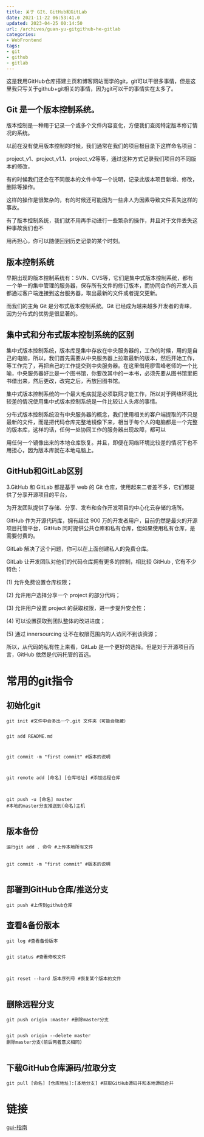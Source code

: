 ```yaml
---
title: 关于 GIt、GitHub和GitLab
date: 2021-11-22 06:53:41.0
updated: 2023-04-25 00:14:50
url: /archives/guan-yu-gitgithub-he-gitlab
categories: 
- WebFrontend
tags: 
- git
- github
- gitlab
---
```


<p>这是我用GitHub仓库搭建主页和博客网站而学的git，git可以干很多事情，但是这里我只写关于github+git相关的事情，因为git可以干的事情实在太多了。</p>
<h2>Git 是一个版本控制系统。</h2>
<p>版本控制是一种用于记录一个或多个文件内容变化，方便我们查阅特定版本修订情况的系统。</p>
<p>以前在没有使用版本控制的时候，我们通常在我们的项目根目录下这样命名项目：</p>
<p>project_v1、project_v1.1、project_v2等等，通过这种方式记录我们项目的不同版本的修改，</p>
<p>有的时候我们还会在不同版本的文件中写一个说明，记录此版本项目新增、修改，删除等操作。</p>
<p>这样的操作是很繁杂的，有的时候还可能因为一些非人为因素导致文件丢失这样的事故。</p>
<p>有了版本控制系统，我们就不用再手动进行一些繁杂的操作，并且对于文件丢失这种事故我们也不</p>
<p>用再担心，你可以随便回到历史记录的某个时刻。</p>
<h2>版本控制系统</h2>
<p>早期出现的版本控制系统有：SVN、CVS等，它们是集中式版本控制系统，都有一个单一的集中管理的服务器，保存所有文件的修订版本，而协同合作的开发人员都通过客户端连接到这台服务器，取出最新的文件或者提交更新。</p>
<p>而我们的主角 Git 是分布式版本控制系统。Git 已经成为越来越多开发者的青睐，因为分布式的优势是很显著的。</p>
<h2>集中式和分布式版本控制系统的区别</h2>
<p>集中式版本控制系统，版本库是集中存放在中央服务器的，工作的时候，用的是自己的电脑，所以，我们首先需要从中央服务器上拉取最新的版本，然后开始工作，等工作完了，再把自己的工作提交到中央服务器。在这里借用廖雪峰老师的一个比喻，中央服务器好比是一个图书馆，你要改其中的一本书，必须先要从图书馆里把书借出来，然后更改，改完之后，再放回图书馆。</p>
<p>集中式版本控制系统的一个最大毛病就是必须联网才能工作，所以对于网络环境比较差的情况使用集中式版本控制系统是一件比较让人头疼的事情。</p>
<p>分布式版本控制系统没有中央服务器的概念，我们使用相关的客户端提取的不只是最新的文件，而是把代码仓库完整地镜像下来，相当于每个人的电脑都是一个完整的版本库，这样的话，任何一处协同工作的服务器出现故障，都可以</p>
<p>用任何一个镜像出来的本地仓库恢复。并且，即便在网络环境比较差的情况下也不用担心，因为版本库就在本地电脑上。</p>
<h2>GitHub和GitLab区别</h2>
<p>3.GitHub 和  GitLab 都是基于 web 的 Git 仓库，使用起来二者差不多，它们都提供了分享开源项目的平台，</p>
<p>为开发团队提供了存储、分享、发布和合作开发项目的中心化云存储的场所。</p>
<p>GitHub 作为开源代码库，拥有超过 900 万的开发者用户，目前仍然是最火的开源项目托管平台，GitHub 同时提供公共仓库和私有仓库，但如果使用私有仓库，是需要付费的。</p>
<p>GitLab 解决了这个问题，你可以在上面创建私人的免费仓库。</p>
<p>GitLab 让开发团队对他们的代码仓库拥有更多的控制，相比较 GitHub , 它有不少特色：</p>
<p>(1) 允许免费设置仓库权限；</p>
<p>(2) 允许用户选择分享一个 project 的部分代码；</p>
<p>(3) 允许用户设置 project 的获取权限，进一步提升安全性；</p>
<p>(4) 可以设置获取到团队整体的改进进度；</p>
<p>(5) 通过 innersourcing 让不在权限范围内的人访问不到该资源；</p>
<p>所以，从代码的私有性上来看，GitLab 是一个更好的选择。但是对于开源项目而言，GitHub 依然是代码托管的首选。</p>
<h1>常用的git指令</h1>
<h2>初始化git</h2>
<pre><code>git init #文件中会多出一个.git 文件夹（可能会隐藏）

git add README.md

git commit -m &quot;first commit&quot; #版本的说明

git remote add [命名] [仓库地址] #添加远程仓库

git push -u [命名] master #本地的master分支推送到(命名)主机</code></pre>
<h2>版本备份</h2>
<pre><code>运行git add . 命令 #上传本地所有文件

git commit -m &quot;first commit&quot; #版本的说明</code></pre>
<h2>部署到GitHub仓库/推送分支</h2>
<pre><code>git push #上传到github仓库</code></pre>
<h2>查看&amp;备份版本</h2>
<pre><code>git log #查看备份版本

git status #查看修改文件

git reset --hard 版本序列号 #恢复某个版本的文件</code></pre>
<h2>删除远程分支</h2>
<pre><code>git push origin :master #删除master分支

git push origin --delete master 删除master分支(前后两者意义相同)</code></pre>
<h2>下载GitHub仓库源码/拉取分支</h2>
<pre><code>git pull [命名] [仓库地址]:[本地分支] #获取GitHub源码并和本地源码合并</code></pre>
<h1>链接</h1>
<p><a href="https://www.bootcss.com/p/git-guide/">gui-指南</a> </p>